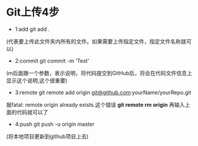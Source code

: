 # Git上传4步
* 1:add
git add . 

(代表要上传此文件夹内所有的文件。如果需要上传指定文件，指定文件名称就可以)
* 2:commit
git commit -m 'Test' 

(m后面跟一个参数，表示说明，将代码提交到GitHub后，将会在代码文件信息上显示这个说明,这个很重要)
* 3:remote
git remote add origin git@github.com:yourName/yourRepo.git

报fatal: remote origin already exists.这个错误
**git remote rm origin** 再输入上面的代码就可以了
* 4:push
git push -u origin master 

(将本地项目更新到github项目上去)
